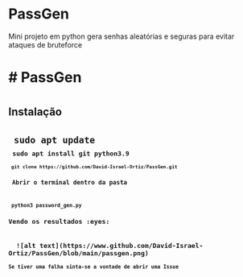 # PassGen
Mini projeto em python gera senhas aleatórias e seguras para evitar ataques de bruteforce
<h1># PassGen<h1>

<h2>Instalação<h2>
<code> sudo apt update <code>
<code> sudo apt install git python3.9 <code>
<code> git clone https://github.com/David-Israel-Ortiz/PassGen.git <code>
<h2> Abrir o terminal dentro da pasta <h2>
<code> python3 password_gen.py <code>
<h2>Vendo os resultados :eyes: <h2>
  ![alt text](https://www.github.com/David-Israel-Ortiz/PassGen/blob/main/passgen.png)
<h3>Se tiver uma falha sinta-se a vontade de abrir uma Issue<h3>  
